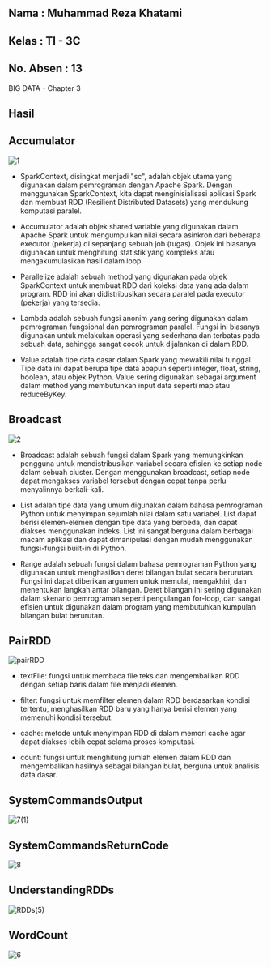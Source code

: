 ## Nama      : Muhammad Reza Khatami
## Kelas     : TI - 3C
## No. Absen : 13

BIG DATA - Chapter 3

## Hasil

## Accumulator

![1](https://user-images.githubusercontent.com/90266254/227842358-482ab5cd-7c28-4fc1-be4c-9357745336f8.png)

- SparkContext, disingkat menjadi "sc", adalah objek utama yang digunakan dalam pemrograman dengan Apache Spark. Dengan menggunakan SparkContext, kita dapat menginisialisasi aplikasi Spark dan membuat RDD (Resilient Distributed Datasets) yang mendukung komputasi paralel.

- Accumulator adalah objek shared variable yang digunakan dalam Apache Spark untuk mengumpulkan nilai secara asinkron dari beberapa executor (pekerja) di sepanjang sebuah job (tugas). Objek ini biasanya digunakan untuk menghitung statistik yang kompleks atau mengakumulasikan hasil dalam loop.

- Parallelize adalah sebuah method yang digunakan pada objek SparkContext untuk membuat RDD dari koleksi data yang ada dalam program. RDD ini akan didistribusikan secara paralel pada executor (pekerja) yang tersedia.

- Lambda adalah sebuah fungsi anonim yang sering digunakan dalam pemrograman fungsional dan pemrograman paralel. Fungsi ini biasanya digunakan untuk melakukan operasi yang sederhana dan terbatas pada sebuah data, sehingga sangat cocok untuk dijalankan di dalam RDD.

- Value adalah tipe data dasar dalam Spark yang mewakili nilai tunggal. Tipe data ini dapat berupa tipe data apapun seperti integer, float, string, boolean, atau objek Python. Value sering digunakan sebagai argument dalam method yang membutuhkan input data seperti map atau reduceByKey.

## Broadcast

![2](https://user-images.githubusercontent.com/90266254/227842394-11c94df8-1cb3-4898-9bd1-e48824722f2a.png)

- Broadcast adalah sebuah fungsi dalam Spark yang memungkinkan pengguna untuk mendistribusikan variabel secara efisien ke setiap node dalam sebuah cluster. Dengan menggunakan broadcast, setiap node dapat mengakses variabel tersebut dengan cepat tanpa perlu menyalinnya berkali-kali.

- List adalah tipe data yang umum digunakan dalam bahasa pemrograman Python untuk menyimpan sejumlah nilai dalam satu variabel. List dapat berisi elemen-elemen dengan tipe data yang berbeda, dan dapat diakses menggunakan indeks. List ini sangat berguna dalam berbagai macam aplikasi dan dapat dimanipulasi dengan mudah menggunakan fungsi-fungsi built-in di Python.

- Range adalah sebuah fungsi dalam bahasa pemrograman Python yang digunakan untuk menghasilkan deret bilangan bulat secara berurutan. Fungsi ini dapat diberikan argumen untuk memulai, mengakhiri, dan menentukan langkah antar bilangan. Deret bilangan ini sering digunakan dalam skenario pemrograman seperti pengulangan for-loop, dan sangat efisien untuk digunakan dalam program yang membutuhkan kumpulan bilangan bulat berurutan.

## PairRDD

![pairRDD](https://user-images.githubusercontent.com/90266254/227842484-004bcf52-09e3-4c3c-9126-f393610c1d28.png)

- textFile: fungsi untuk membaca file teks dan mengembalikan RDD dengan setiap baris dalam file menjadi elemen.

- filter: fungsi untuk memfilter elemen dalam RDD berdasarkan kondisi tertentu, menghasilkan RDD baru yang hanya berisi elemen yang memenuhi kondisi tersebut.

- cache: metode untuk menyimpan RDD di dalam memori cache agar dapat diakses lebih cepat selama proses komputasi.

- count: fungsi untuk menghitung jumlah elemen dalam RDD dan mengembalikan hasilnya sebagai bilangan bulat, berguna untuk analisis data dasar.

## SystemCommandsOutput

![7(1)](https://user-images.githubusercontent.com/90266254/227845150-f2f9b23f-c292-4286-8e61-7a29f45ba00d.png)

## SystemCommandsReturnCode

![8](https://user-images.githubusercontent.com/90266254/227845209-4af17b33-734b-4841-9921-a7b9b2d0ce68.png)

## UnderstandingRDDs

![RDDs(5)](https://user-images.githubusercontent.com/90266254/227842627-1818c5f5-f81e-49f0-82c9-caf87277f704.png)

## WordCount

![6](https://user-images.githubusercontent.com/90266254/227842680-1a3d104a-ac67-4b3c-95e6-2b79147a4b6a.png)


